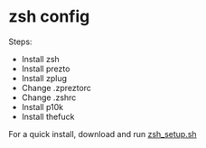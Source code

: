 # zsh config

Steps:

- Install zsh
- Install prezto
- Install zplug
- Change .zpreztorc
- Change .zshrc
- Install p10k
- Install thefuck

For a quick install, download and run [zsh_setup.sh](https://raw.githubusercontent.com/Chenkail/dotfiles/main/zsh/zsh_setup.sh)
